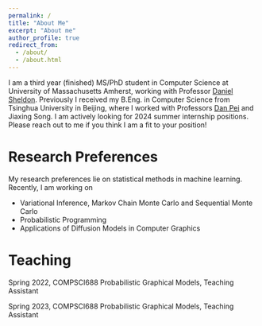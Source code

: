 ```yaml
---
permalink: /
title: "About Me"
excerpt: "About me"
author_profile: true
redirect_from: 
  - /about/
  - /about.html
---
```


I am a third year (finished) MS/PhD student in Computer Science at University of Massachusetts Amherst, working with Professor [Daniel Sheldon](https://people.cs.umass.edu/~sheldon/index.html). Previously I received my B.Eng. in Computer Science from Tsinghua University in Beijing, where I worked with Professors [Dan Pei](https://netman.aiops.org/~peidan/) and Jiaxing Song. I am actively looking for 2024 summer internship positions. Please reach out to me if you think I am a fit to your position!

Research Preferences
======
My research preferences lie on statistical methods in machine learning. Recently, I am working on
+ Variational Inference, Markov Chain Monte Carlo and Sequential Monte Carlo
+ Probabilistic Programming
+ Applications of Diffusion Models in Computer Graphics

Teaching
======
Spring 2022, COMPSCI688 Probabilistic Graphical Models, Teaching Assistant

Spring 2023, COMPSCI688 Probabilistic Graphical Models, Teaching Assistant